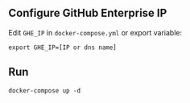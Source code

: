 ## Configure GitHub Enterprise IP

Edit `GHE_IP` in `docker-compose.yml` or export variable:

```
export GHE_IP=[IP or dns name]
```

## Run

```
docker-compose up -d
```
